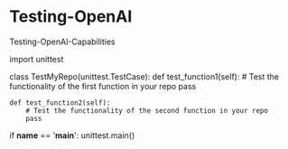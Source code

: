 # Testing-OpenAI
Testing-OpenAI-Capabilities


import unittest

class TestMyRepo(unittest.TestCase):
    def test_function1(self):
        # Test the functionality of the first function in your repo
        pass

    def test_function2(self):
        # Test the functionality of the second function in your repo
        pass

if __name__ == '__main__':
    unittest.main()
